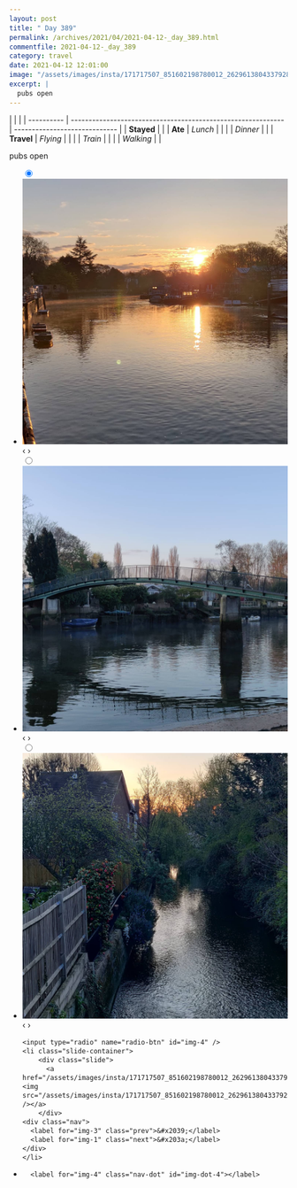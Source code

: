 ```yaml
---
layout: post
title: " Day 389"
permalink: /archives/2021/04/2021-04-12-_day_389.html
commentfile: 2021-04-12-_day_389
category: travel
date: 2021-04-12 12:01:00
image: "/assets/images/insta/171717507_851602198780012_2629613804337928609_n_17913506779680376.jpg"
excerpt: |
  pubs open
---
```


|            |                                                              |
| ---------- | ------------------------------------------------------------ | ----------------------------- |
| **Stayed** |  |
| **Ate**    | _Lunch_                                                      |          |
|            | _Dinner_                                                     |          |
| **Travel** | _Flying_                                                     |          |
|            | _Train_                                                      |          |
|            | _Walking_                                                    |          |


pubs open


<ul class="slides">
    <input type="radio" name="radio-btn" id="img-1" checked="checked" />
    <li class="slide-container">
        <div class="slide">
          <a href="/assets/images/insta/172151576_1125094291347475_871016785951139353_n_17894416201999921.jpg"><img src="/assets/images/insta/172151576_1125094291347475_871016785951139353_n_17894416201999921.jpg" /></a>
        </div>
    <div class="nav">
      <label for="img-4" class="prev">&#x2039;</label>
      <label for="img-2" class="next">&#x203a;</label>
    </div>
    </li>
        <input type="radio" name="radio-btn" id="img-2"  />
    <li class="slide-container">
        <div class="slide">
          <a href="/assets/images/insta/173475897_841321260076084_6279655364507038228_n_17885367746163664.jpg"><img src="/assets/images/insta/173475897_841321260076084_6279655364507038228_n_17885367746163664.jpg" /></a>
        </div>
    <div class="nav">
      <label for="img-1" class="prev">&#x2039;</label>
      <label for="img-3" class="next">&#x203a;</label>
    </div>
    </li>
        <input type="radio" name="radio-btn" id="img-3"  />
    <li class="slide-container">
        <div class="slide">
          <a href="/assets/images/insta/172295072_840604143469779_294352988624569768_n_18174742378106172.jpg"><img src="/assets/images/insta/172295072_840604143469779_294352988624569768_n_18174742378106172.jpg" /></a>
        </div>
    <div class="nav">
      <label for="img-2" class="prev">&#x2039;</label>
      <label for="img-4" class="next">&#x203a;</label>
    </div>
    </li>
    
    <input type="radio" name="radio-btn" id="img-4" />
    <li class="slide-container">
        <div class="slide">
          <a href="/assets/images/insta/171717507_851602198780012_2629613804337928609_n_17913506779680376.jpg"><img src="/assets/images/insta/171717507_851602198780012_2629613804337928609_n_17913506779680376.jpg" /></a>
        </div>
    <div class="nav">
      <label for="img-3" class="prev">&#x2039;</label>
      <label for="img-1" class="next">&#x203a;</label>
    </div>
    </li>
			
<li class="nav-dots">
      <label for="img-1" class="nav-dot" id="img-dot-1"></label>
      <label for="img-2" class="nav-dot" id="img-dot-2"></label>
      <label for="img-3" class="nav-dot" id="img-dot-3"></label>

      <label for="img-4" class="nav-dot" id="img-dot-4"></label>

</li>
</ul>        
             

		